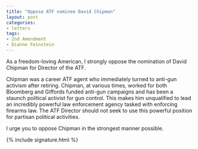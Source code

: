 ```yaml
---
title: "Oppose ATF nominee David Chipman"
layout: post
categories:
- letters
tags:
- 2nd Amendment
- Dianne Feinstein
---
```


As a freedom-loving American, I strongly oppose the nomination of David Chipman for Director of the ATF.

Chipman was a career ATF agent who immediately turned to anti-gun activism after retiring. Chipman, at various times, worked for both Bloomberg and Giffords funded anti-gun campaigns and has been a staunch political activist for gun control. This makes him unqualified to lead an incredibly powerful law enforcement agency tasked with enforcing firearms law. The ATF Director should not seek to use this powerful position for partisan political activities.

I urge you to oppose Chipman in the strongest manner possible.

{% include signature.html %}
